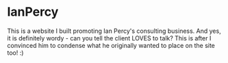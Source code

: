 # IanPercy
This is a website I built promoting Ian Percy's consulting business. And yes, it is definitely wordy - can you tell the client LOVES to talk? This is after I convinced him to condense what he originally wanted to place on the site too! :)
